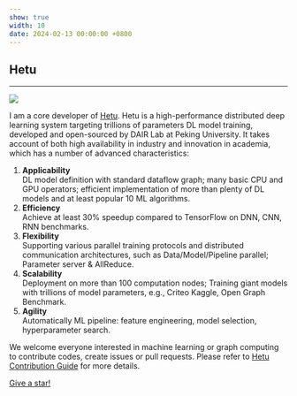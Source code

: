 ```yaml
---
show: true
width: 10
date: 2024-02-13 00:00:00 +0800
---
```


<div class="p-4">
    <h2>Hetu</h2>
    <hr />
    <div class="text-center">
        <img src="{{ 'assets/images/badges/hetu.png' | relative_url }}" class="img-fluid" style="max-width: 18%;">
    </div>
    <p>
    </p>
    <p>
        I am a core developer of <a href="https://github.com/PKU-DAIR/Hetu" target="_blank">Hetu</a>.
        Hetu is a high-performance distributed deep learning system targeting trillions of parameters DL model training, developed and open-sourced by DAIR Lab at Peking University. 
        It takes account of both high availability in industry and innovation in academia, which has a number of advanced characteristics:
    </p>
    <p>
        <ol>
            <li>
                <strong>Applicability</strong><br/>
                DL model definition with standard dataflow graph; many basic CPU and GPU operators; efficient implementation of more than plenty of DL models and at least popular 10 ML algorithms.
            </li>
            <li>
                <strong>Efficiency</strong><br/> 
                Achieve at least 30% speedup compared to TensorFlow on DNN, CNN, RNN benchmarks.
            </li>
            <li>
                <strong>Flexibility</strong><br/>
                Supporting various parallel training protocols and distributed communication architectures, such as Data/Model/Pipeline parallel; Parameter server & AllReduce.
            </li>
            <li>
                <strong>Scalability</strong><br/>
                Deployment on more than 100 computation nodes; Training giant models with trillions of model parameters, e.g., Criteo Kaggle, Open Graph Benchmark.
            </li>
            <li>
                <strong>Agility</strong><br/>
                Automatically ML pipeline: feature engineering, model selection, hyperparameter search.
            </li> 
        </ol>       
    </p>
    <p>
        We welcome everyone interested in machine learning or graph computing to contribute codes, create issues or pull requests. Please refer to <a href="https://github.com/PKU-DAIR/Hetu/blob/main/CONTRIBUTING.md" target="_blank">Hetu Contribution Guide</a> for more details.
    </p>
    <!-- <img data-src="https://api.star-history.com/svg?repos=PKU-DAIR/Hetu&type=Date" class="lazy w-100 rounded-top" src="{{ '/assets/images/empty_300x200.png' | relative_url }}"> -->
    <p class="card-text text-right"><a href="https://github.com/PKU-DAIR/Hetu" target="_blank">Give a star!</a></p>
</div>